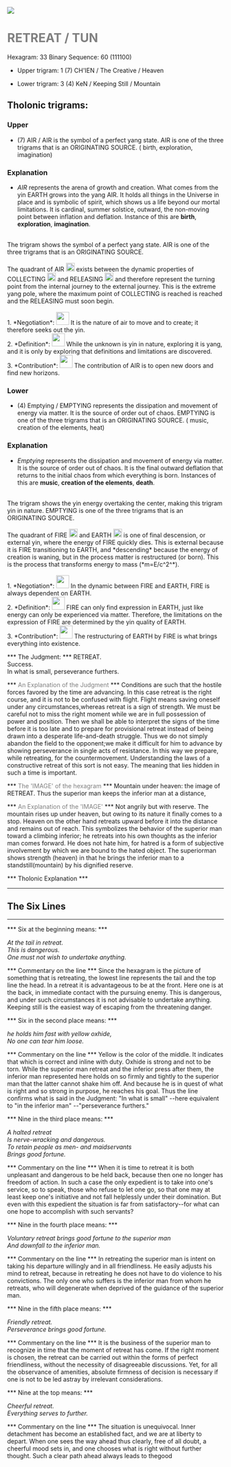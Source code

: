 

![](/assets/hexagram33.png)

# <span style="color:gray">RETREAT /  TUN </span>
Hexagram: 33
Binary Sequence: 60 (111100)

* Upper trigram: 1 (7) CH'IEN / The Creative / Heaven

* Lower trigram: 3 (4) KeN / Keeping Still / Mountain

## <span style="brown:gray">Tholonic trigrams: </span>

### <span style="brown:gray">Upper </span>

* (7) AIR / AIR is the symbol of a perfect yang state. AIR is one of the three trigrams that is an ORIGINATING SOURCE. ( birth, exploration, imagination)

### <span style="brown:gray">Explanation</span>

* *AIR* represents the arena of growth and creation. What comes from the yin EARTH grows into the yang AIR. It holds all things in the Universe in place and is symbolic of spirit, which shows us a life beyond our mortal limitations.  It is cardinal, summer solstice, outward, the non-moving point between inflation and deflation. Instance of this are **birth**, **exploration**, **imagination**.<br/>
<br/>
The trigram shows the symbol of a perfect yang state. AIR is one of the three trigrams that is an ORIGINATING SOURCE.<br/>
<br/>
The quadrant of AIR <img src="../Images/bc/trigram-b07.png" style="width:20px"/> exists between the dynamic properties of COLLECTING <img src="../Images/bc/trigram-b03.png" style="width:20px"/> and RELEASING <img src="../Images/bc/trigram-b06.png" style="width:20px"/> and therefore represent the turning point from the internal journey to the external journey. This is the extreme yang pole, where the maximum point of COLLECTING is reached is reached and the RELEASING must soon begin.<br/>
<br/>
1. *Negotiation*: <img src="../Images/bc/yang.png" style="width:30px"/> It is the nature of air to move and to create; it therefore seeks out the yin.<br/>
2. *Definition*: <img src="../Images/bc/yang.png" style="width:30px"/> While the unknown is yin in nature, exploring it is yang, and it is only by exploring that definitions and limitations are discovered.<br/>
3. *Contribution*: <img src="../Images/bc/yang.png" style="width:30px"/> The contribution of AIR is to open new doors and find new horizons. 

### <span style="brown:gray">Lower </span>

* (4) Emptying / EMPTYING represents the dissipation and movement of energy via matter. It is the source of order out of chaos. EMPTYING is one of the three trigrams that is an ORIGINATING SOURCE. ( music, creation of the elements, heat)

### <span style="brown:gray">Explanation</span>

* *Emptying* represents the dissipation and movement of energy via matter. It is the source of order out of chaos. It is the final outward deflation that returns to the initial chaos from which everything is born. Instances of this are **music**, **creation of the elements**, **death**.<br/>
<br/>
The trigram shows the yin energy overtaking the center, making this trigram yin in nature. EMPTYING is one of the three trigrams that is an ORIGINATING SOURCE.<br/>
<br/>
The quadrant of FIRE <img src="../Images/bc/trigram-b05.png" style="width:20px"/> and EARTH <img src="../Images/bc/trigram-b00.png" style="width:20px"/> is one of final descension, or external yin, where the energy of FIRE quickly dies. This is external because it is FIRE transitioning to EARTH, and *descending* because the energy of creation is waning, but in the process matter is restructured (or born). This is the process that transforms energy to mass (*m=E/c^2^*).<br/>
<br/>
1. *Negotiation*: <img src="../Images/bc/yin.png" style="width:30px"/> In the dynamic between FIRE and EARTH, FIRE is always dependent on EARTH.<br/>
2. *Definition*: <img src="../Images/bc/yin.png" style="width:30px"/> FIRE can only find expression in EARTH, just like energy can only be experienced via matter. Therefore, the limitations on the expression of FIRE are determined by the yin quality of EARTH.<br/>
3. *Contribution*: <img src="../Images/bc/yang.png" style="width:30px"/> The restructuring of EARTH by FIRE is what brings everything into existence.



*** The Judgment: ***
RETREAT.<br/>
Success.<br/>
In what is small, perseverance furthers.


*** <span style="color:gray">An Explanation of the Judgment</span> ***
Conditions are such that the hostile forces favored by the time are advancing. In this case retreat is the right course, and it is not to be confused with flight. Flight means saving oneself under any circumstances,whereas retreat is a sign of strength. We must be careful not to miss the right moment while we are in full possession of power and position. Then we shall be able to interpret the signs of the time before it is too late and to prepare for provisional retreat instead of being drawn into a desperate life-and-death struggle. Thus we do not simply abandon the field to the opponent;we make it difficult for him to advance by showing perseverance in single acts of resistance. In this way we prepare, while retreating, for the countermovement. Understanding the laws of a constructive retreat of this sort is not easy. The meaning that lies hidden in such a time is important.

*** <span style="color:gray">The 'IMAGE' of the hexagram</span> ***
Mountain under heaven: the image of RETREAT. Thus the superior man keeps the inferior man at a distance,

*** <span style="color:gray">An Explanation of the 'IMAGE'</span> ***
Not angrily but with reserve. The mountain rises up under heaven, but owing to its nature it finally comes to a stop. Heaven on the other hand retreats upward before it into the distance and remains out of reach. This symbolizes the behavior of the superior man toward a climbing inferior; he retreats into his own thoughts as the inferior man comes forward. He does not hate him, for hatred is a form of subjective involvement by which we are bound to the hated object. The superiorman shows strength (heaven) in that he brings the inferior man to a standstill(mountain) by his dignified reserve.

*** <span style="brown:gray">Tholonic Explanation </span> ***





---
## The Six Lines ##
---
*** Six at the beginning means: ***

_At the tail in retreat.<br/>
This is dangerous.<br/>
One must not wish to undertake anything._

*** Commentary on the line ***
Since the hexagram is the picture of something that is retreating, the lowest line represents the tail and the top line the head. In a retreat it is advantageous to be at the front. Here one is at the back, in immediate contact with the pursuing enemy. This is dangerous, and under such circumstances it is not advisable to undertake anything. Keeping still is the easiest way of escaping from the threatening danger.

*** Six in the second place means: ***

_he holds him fast with yellow oxhide,<br/>
No one can tear him loose._

*** Commentary on the line ***
Yellow is the color of the middle. It indicates that which is correct and inline with duty. Oxhide is strong and not to be torn. While the superior man retreat and the inferior press after them, the inferior man represented here holds on so firmly and tightly to the superior man that the latter cannot shake him off. And because he is in quest of what is right and so strong in purpose, he reaches his goal. Thus the line confirms what is said in the Judgment: "In what is small" --here equivalent to "in the inferior man" --"perseverance furthers."

*** Nine in the third place means: ***

_A halted retreat<br/>
Is nerve-wracking and dangerous.<br/>
To retain people as men- and maidservants<br/>
Brings good fortune._

*** Commentary on the line ***
When it is time to retreat it is both unpleasant and dangerous to be held back, because then one no longer has freedom of action. In such a case the only expedient is to take into one's service, so to speak, those who refuse to let one go, so that one may at least keep one's initiative and not fall helplessly under their domination. But even with this expedient the situation is far from satisfactory--for what can one hope to accomplish with such servants?

*** Nine in the fourth place means: ***

_Voluntary retreat brings good fortune to the superior man<br/>
And downfall to the inferior man._

*** Commentary on the line ***
In retreating the superior man is intent on taking his departure willingly and in all friendliness. He easily adjusts his mind to retreat, because in retreating he does not have to do violence to his convictions. The only one who suffers is the inferior man from whom he retreats, who will degenerate when deprived of the guidance of the superior man.

*** Nine in the fifth place means: ***

_Friendly retreat.<br/>
Perseverance brings good fortune._

*** Commentary on the line ***
It is the business of the superior man to recognize in time that the moment of retreat has come. If the right moment is chosen, the retreat can be carried out within the forms of perfect friendliness, without the necessity of disagreeable discussions. Yet, for all the observance of amenities, absolute firmness of decision is necessary if one is not to be led astray by irrelevant considerations.

*** Nine at the top means: ***

_Cheerful retreat.<br/>
Everything serves to further._

*** Commentary on the line ***
The situation is unequivocal. Inner detachment has become an established fact, and we are at liberty to depart. When one sees the way ahead thus clearly, free of all doubt, a cheerful mood sets in, and one chooses what is right without further thought. Such a clear path ahead always leads to thegood

